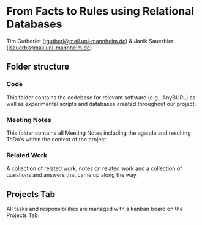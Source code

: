 # From Facts to Rules using Relational Databases
Tim Gutberlet (tgutberl@mail.uni-mannheim.de) & Janik Sauerbier (jsauerbi@mail.uni-mannheim.de)

## Folder structure

### Code
This folder contains the codebase for relevant software (e.g., AnyBURL) as well as experimental scripts and databases created throughout our project.

### Meeting Notes
This folder contains all Meeting Notes including the aganda and resulting ToDo's within the context of the project.

### Related Work
A collection of related work, notes on related work and a collection of questions and answers that came up along the way.

## Projects Tab
All tasks and responsibilities are managed with a kanban board on the Projects Tab.

